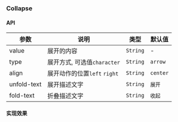 ### Collapse

#### API
|       参数      |         说明        |    类型  |      默认值    |
|-----------------|---------------------|----------|----------------|
| value           | 展开的内容                     | `String`       | -       |
| type            | 展开方式, 可选值`character`    | `String`       | `arrow` |
| align           | 展开动作的位置`left` `right`   | `String`       | `center`|
| unfold-text     | 展开描述文字                   | `String`       | `展开`  |
| fold-text       | 折叠描述文字                   | `String`       | `收起`  |

#### 实现效果
<Collapse />